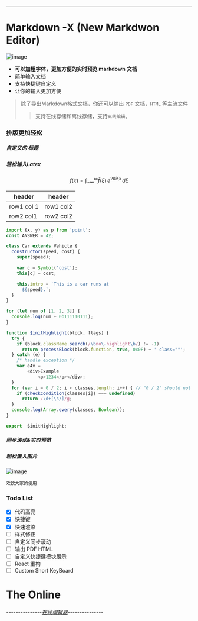 
---

# Markdown -X (New Markdwon Editor)
![image](http://myxvisual.github.io/image/markdown-x-banner.svg)
- **可以加粗字体，更加方便的实时预览 markdown 文档**
- 简单输入文档
- 支持快捷键自定义
- 让你的输入更加方便

> 除了导出Markdown格式文档，你还可以输出 `PDF` 文档，`HTML` 等主流文件
> > 支持在线存储和离线存储，支持`离线编辑`。

### 排版更加轻松
##### 自定义的 标题

##### 轻松输入Latex
``` math
f(x) = \int_{-\infty}^\infty
    \hat f(\xi)\,e^{2 \pi i \xi x}
    \,d\xi
```

header | header
---|---
row1 col 1 | row1 col2
row2 col1 | row2 col2

``` javascript
import {x, y} as p from 'point';
const ANSWER = 42;

class Car extends Vehicle {
  constructor(speed, cost) {
    super(speed);

    var c = Symbol('cost');
    this[c] = cost;

    this.intro = `This is a car runs at
      ${speed}.`;
  }
}

for (let num of [1, 2, 3]) {
  console.log(num + 0b111110111);
}

function $initHighlight(block, flags) {
  try {
    if (block.className.search(/\bno\-highlight\b/) != -1)
      return processBlock(block.function, true, 0x0F) + ' class=""';
  } catch (e) {
    /* handle exception */
    var e4x =
        <div>Example
            <p>1234</p></div>;
  }
  for (var i = 0 / 2; i < classes.length; i++) { // "0 / 2" should not be parsed as regexp
    if (checkCondition(classes[i]) === undefined)
      return /\d+[\s/]/g;
  }
  console.log(Array.every(classes, Boolean));
}

export  $initHighlight;
```

##### 同步滚动&实时预览
##### 轻松置入图片
![image](http://myxvisual.github.io/image/grass.jpg)

`欢饮大家的使用`

### Todo List
- [x] 代码高亮
- [x] 快捷键
- [x] 快速渲染
- [ ] 样式修正
- [ ] 自定义同步滚动
- [ ] 输出 PDF HTML
- [ ] 自定义快捷键模块展示
- [ ] React 重构
- [ ] Custom Short KeyBoard

# The Online



###### ---------------[在线编辑器](http://myxvisual.github.io/markdown-x.html)---------------
